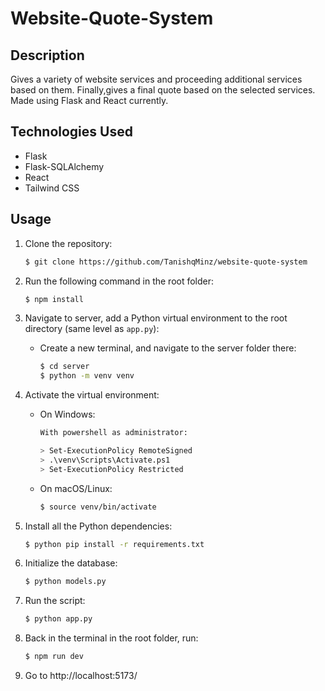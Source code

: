 # Website-Quote-System

## Description

Gives a variety of website services and proceeding additional services based on them. Finally,gives a final quote based on the selected services. Made using Flask and React currently.

## Technologies Used

- Flask
- Flask-SQLAlchemy
- React
- Tailwind CSS

## Usage

1. Clone the repository:

    ```sh
    $ git clone https://github.com/TanishqMinz/website-quote-system
    ```

2. Run the following command in the root folder:

    ```sh
    $ npm install 
    ```

3. Navigate to server, add a Python virtual environment to the root directory (same level as `app.py`):

    - Create a new terminal, and navigate to the server folder there:

        ```sh
        $ cd server
        $ python -m venv venv
        ```

3. Activate the virtual environment:

    - On Windows:

        ```sh
        With powershell as administrator:
        
        > Set-ExecutionPolicy RemoteSigned
        > .\venv\Scripts\Activate.ps1
        > Set-ExecutionPolicy Restricted
        ```

    - On macOS/Linux:

        ```sh
        $ source venv/bin/activate
        ```

4. Install all the Python dependencies:

    ```sh
    $ python pip install -r requirements.txt
    ```

6. Initialize the database:

    ```sh
    $ python models.py
    ```
    
7. Run the script:

    ```sh
    $ python app.py
    ```

8. Back in the terminal in the root folder, run:

    ```sh
    $ npm run dev
    ```

8. Go to http://localhost:5173/

